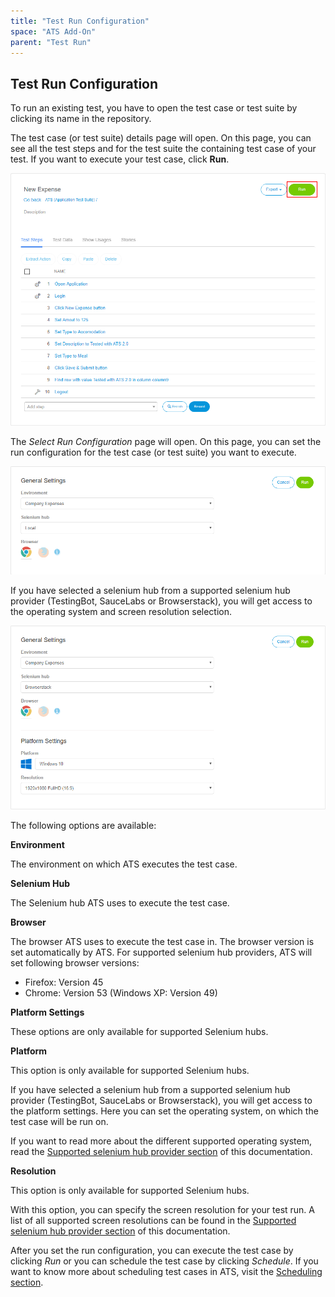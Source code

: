 ```yaml
---
title: "Test Run Configuration"
space: "ATS Add-On"
parent: "Test Run"
---
```

## Test Run Configuration

To run an existing test, you have to open the test case or test suite by clicking its name in the repository.

The test case (or test suite) details page will open. On this page, you can see all the test steps and for the test suite the containing test case of your test. If you want to execute your test case, click **Run**.

![Test case details run](attachments/test-run/test-case-details-run.png)

The _Select Run Configuration_ page will open. On this page, you can set the run configuration for the test case (or test suite) you want to execute.

![Test Run Configuration](attachments/test-run/runconfig.png)

If you have selected a selenium hub from a supported selenium hub provider (TestingBot, SauceLabs or Browserstack), you will get access to the operating system and screen resolution selection.

![Select Run Configuration with OS and resolution selection](attachments/test-run/runconfig-os.png)

The following options are available:

**Environment**

The environment on which ATS executes the test case. 

**Selenium Hub**

The Selenium hub ATS uses to execute the test case. 

**Browser**

The browser ATS uses to execute the test case in. The browser version is set automatically by ATS. For supported selenium hub providers, ATS will set following browser versions:

* Firefox: Version 45
* Chrome: Version 53 (Windows XP: Version 49) 

**Platform Settings**
<div class="alert alert-info">

These options are only available for supported Selenium hubs.

</div>

**Platform**
<div class="alert alert-info">

This option is only available for supported Selenium hubs.

</div>

If you have selected a selenium hub from a supported selenium hub provider (TestingBot, SauceLabs or Browserstack), you will get access to the platform settings. Here you can set the operating system, on which the test case will be run on.

If you want to read more about the different supported operating system, read the [Supported selenium hub provider section](supported-selenium-hub-provider) of this documentation.

**Resolution**
<div class="alert alert-info">

This option is only available for supported Selenium hubs.

</div>

With this option, you can specify the screen resolution for your test run. A list of all supported screen resolutions can be found in the 
[Supported selenium hub provider section](supported-selenium-hub-provider) of this documentation.

After you set the run configuration, you can execute the test case by clicking _Run_ or you can schedule the test case by clicking _Schedule_. 
If you want to know more about scheduling test cases in ATS, visit the [Scheduling section](scheduling).



